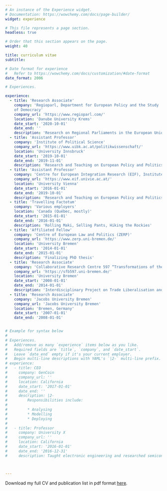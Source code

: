 ```yaml
---
# An instance of the Experience widget.
# Documentation: https://wowchemy.com/docs/page-builder/
widget: experience

# This file represents a page section.
headless: true

# Order that this section appears on the page.
weight: 40

title: curriculum vitae
subtitle:

# Date format for experience
#   Refer to https://wowchemy.com/docs/customization/#date-format
date_format: 2006

# Experiences.

experience:
  - title: 'Research Associate'
    company: 'Regioparl, Department for European Policy and the Study
    of Democracy'
    company_url: 'https://www.regioparl.com/'
    location: 'Danube University Krems'
    date_start: '2020-10-01'
    date_end: ''
    description: 'Research on Regional Parliaments in the European Union'
  - title: 'Assistant Professor'
    company: 'Institute of Political Science'
    company_url: 'https://www.uibk.ac.at/politikwissenschaft/'
    location: 'University Innsbruck'
    date_start: '2019-10-01'
    date_end: '2019-11-01'
    description: 'Research and Teaching on European Policy and Politics'
  - title: 'Assistant Professor'
    company: 'Centre for European Integration Research (EIF), Institute for Political Science'
    company_url: 'https://www.eif.univie.ac.at/'
    location: 'University Vienna'
    date_start: '2016-01-01'
    date_end: '2019-10-01'
    description: 'Research and Teaching on European Policy and Politics'
  - title: 'Travelling Factotum'
    company: 'Various employers'
    location: 'Canada (Québec, mostly)'
    date_start: '2015-01-01'
    date_end: '2016-01-01'
    description: 'Rolling Maki, Selling Pants, Hiking the Rockies'
  - title: 'Affiliated Fellow'
    company: 'Centre of European Law and Politics (ZERP)'
    company_url: 'https://www.zerp.uni-bremen.de/'
    location: 'University Bremen'
    date_start: '2014-01-01'
    date_end: '2015-01-01'
    description: 'Finalizing PhD thesis'
  - title: 'Research Associate'
    company: 'Collaborative Research Centre 597 “Transformations of the State”'
    company_url: 'https://sfb597.uni-bremen.de/'
    location: 'University Bremen'
    date_start: '2008-01-01'
    date_end: '2014-01-01'
    description: 'Interdisciplinary Project on Trade Liberalisation and Social Regulation'
  - title: 'Research Associate'
    company: 'Jacobs University Bremen'
    company_url: 'Jacobs University Bremen'
    location: 'Bremen, Germany'
    date_start: '2007-01-01'
    date_end: '2008-01-01'


# Example for syntax below
#
# Experiences.
#   Add/remove as many `experience` items below as you like.
#   Required fields are `title`, `company`, and `date_start`.
#   Leave `date_end` empty if it's your current employer.
#   Begin multi-line descriptions with YAML's `|2-` multi-line prefix.
# experience:
#   - title: CEO
#     company: GenCoin
#     company_url: ''
#     location: California
#     date_start: '2017-01-01'
#     date_end: ''
#     description: |2-
#         Responsibilities include:
#         
#         * Analysing
#         * Modelling
#         * Deploying
#         
#   - title: Professor
#     company: University X
#     company_url: ''
#     location: California
#     date_start: '2016-01-01'
#     date_end: '2016-12-31'
#     description: Taught electronic engineering and researched semiconductor physics.



---
```


Download my full CV and publication list in pdf format [here](files/cv.pdf).
